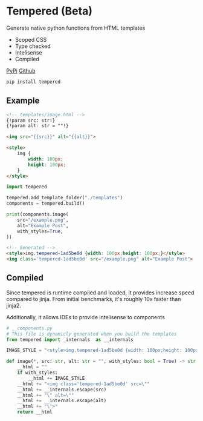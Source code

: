 # Tempered (Beta)

Generate native python functions from HTML templates

- Scoped CSS
- Type checked
- Intelisense
- Compiled

[PyPi](https://pypi.org/project/tempered)
[Github](https://github.com/Ben-Brady/tempered)

```python
pip install tempered
```

## Example

```html
<!-- templates/image.html -->
{!param src: str!}
{!param alt: str = ""!}

<img src="{{src}}" alt="{{alt}}">

<style>
    img {
        width: 100px;
        height: 100px;
    }
</style>
```

```python
import tempered

tempered.add_template_folder("./templates")
components = tempered.build()

print(components.image(
    src="/example.png",
    alt="Example Post",
    with_styles=True,
))
```

```html
<!-- Generated -->
<style>img.tempered-1ad5be0d {width: 100px;height: 100px;}</style>
<img class='tempered-1ad5be0d' src="/example.png" alt="Example Post">
```


## Compiled

Since tempered is runtime compiled and loaded, it provides increase speed compared to jinja. From initial benchmarks, it's roughly 10x faster than jinja2.

Additionally, it allows IDEs to provide intelisense to components


```python
# __components.py
# This file is dynamicly generated when you build the templates
from tempered import _internals  as __internals

IMAGE_STYLE = "<style>img.tempered-1ad5be0d {width: 100px;height: 100px;}</style>"

def image(*, src: str, alt: str = "", with_styles: bool = True) -> str:
    __html = ""
    if with_styles:
        __html += IMAGE_STYLE
    __html += "<img class='tempered-1ad5be0d' src=\""
    __html += __internals.escape(src)
    __html += "\" alt=\""
    __html += __internals.escape(alt)
    __html += "\">"
    return __html
```
